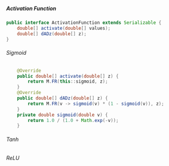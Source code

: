 ##### Activation Function
```java
public interface ActivationFunction extends Serializable {
    double[] activate(double[] values);
    double[] dADz(double[] z);
}
```
###### Sigmoid
```java
    @Override
    public double[] activate(double[] z) {
        return M.FR(this::sigmoid, z);
    }
    @Override
    public double[] dADz(double[] z) {
        return M.FR(v -> sigmoid(v) * (1 - sigmoid(v)), z);
    }
    private double sigmoid(double v) {
        return 1.0 / (1.0 + Math.exp(-v));
    }
```
###### Tanh
###### ReLU

